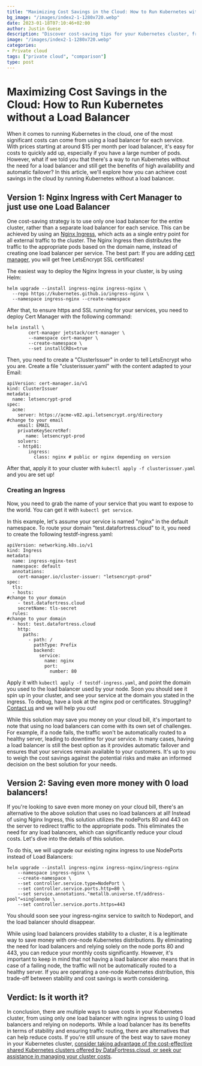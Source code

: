 ```yaml
---
title: "Maximizing Cost Savings in the Cloud: How to Run Kubernetes without a Load Balancer"
bg_image: "/images/index2-1-1280x720.webp"
date: 2023-01-18T07:10:46+02:00
author: Justin Guese
description: "Discover cost-saving tips for your Kubernetes cluster, from using one load balancer to even eliminating them altogether."
image: "/images/index2-1-1280x720.webp"
categories:
- Private cloud
tags: ["private cloud", "comparison"]
type: post
---
```


# Maximizing Cost Savings in the Cloud: How to Run Kubernetes without a Load Balancer

When it comes to running Kubernetes in the cloud, one of the most significant costs can come from using a load balancer for each service. With prices starting at around $15 per month per load balancer, it's easy for costs to quickly add up, especially if you have a large number of pods. However, what if we told you that there's a way to run Kubernetes without the need for a load balancer and still get the benefits of high availability and automatic failover? In this article, we'll explore how you can achieve cost savings in the cloud by running Kubernetes without a load balancer.

## Version 1: Nginx Ingress with Cert Manager to just use one Load Balancer

One cost-saving strategy is to use only one load balancer for the entire cluster, rather than a separate load balancer for each service. This can be achieved by using an [Nginx Ingress](https://kubernetes.github.io/ingress-nginx/), which acts as a single entry point for all external traffic to the cluster. The Nginx Ingress then distributes the traffic to the appropriate pods based on the domain name, instead of creating one load balancer per service.
The best part: If you are adding [cert manager](https://cert-manager.io/docs/installation/helm/), you will get free LetsEncrypt SSL certificates!

The easiest way to deploy the Nginx Ingress in your cluster, is by using Helm:

```
helm upgrade --install ingress-nginx ingress-nginx \
  --repo https://kubernetes.github.io/ingress-nginx \
  --namespace ingress-nginx --create-namespace
```

After that, to ensure https and SSL running for your services, you need to deploy Cert Manager with the following command:

```
helm install \
        cert-manager jetstack/cert-manager \
        --namespace cert-manager \
        --create-namespace \
        --set installCRDs=true
```

Then, you need to create a "ClusterIssuer" in order to tell LetsEncrypt who you are. Create a file "clusterissuer.yaml" with the content adapted to your Email:

```
apiVersion: cert-manager.io/v1
kind: ClusterIssuer
metadata:
  name: letsencrypt-prod
spec:
  acme:
    server: https://acme-v02.api.letsencrypt.org/directory
#change to your email
    email: EMAIL
    privateKeySecretRef:
       name: letsencrypt-prod
    solvers:
    - http01:
        ingress:
          class: nginx # public or nginx depending on version
```

After that, apply it to your cluster with `kubectl apply -f clusterissuer.yaml` and you are set up!

### Creating an Ingress

Now, you need to grab the name of your service that you want to expose to the world. You can get it with `kubectl get service`.

In this example, let's assume your service is named "nginx" in the default namespace. To route your domain "test.datafortress.cloud" to it, you need to create the following testdf-ingress.yaml:

```
apiVersion: networking.k8s.io/v1
kind: Ingress
metadata:
  name: ingress-nginx-test
  namespace: default
  annotations:
    cert-manager.io/cluster-issuer: "letsencrypt-prod"
spec:
  tls:
  - hosts:
#change to your domain
    - test.datafortress.cloud
    secretName: tls-secret
  rules:
#change to your domain
  - host: test.datafortress.cloud
    http:
      paths:
        - path: /
          pathType: Prefix
          backend:
            service:
              name: nginx
              port:
                number: 80
```

Apply it with `kubectl apply -f testdf-ingress.yaml`, and point the domain you used to the load balancer used by your node. Soon you should see it spin up in your cluster, and see your service at the domain you stated in the ingress. 
To debug, have a look at the nginx pod or certificates. 
Struggling? [Contact us](/contact) and we will help you out!

While this solution may save you money on your cloud bill, it's important to note that using no load balancers can come with its own set of challenges. For example, if a node fails, the traffic won't be automatically routed to a healthy server, leading to downtime for your service. In many cases, having a load balancer is still the best option as it provides automatic failover and ensures that your services remain available to your customers. It's up to you to weigh the cost savings against the potential risks and make an informed decision on the best solution for your needs.

## Version 2: Saving even more money with 0 load balancers!

If you're looking to save even more money on your cloud bill, there's an alternative to the above solution that uses no load balancers at all! Instead of using Nginx Ingress, this solution utilizes the nodePorts 80 and 443 on the server to redirect traffic to the appropriate pods. This eliminates the need for any load balancers, which can significantly reduce your cloud costs. Let's dive into the details of this solution.

To do this, we will upgrade our existing nginx ingress to use NodePorts instead of Load Balancers:

```
helm upgrade --install ingress-nginx ingress-nginx/ingress-nginx
    --namespace ingress-nginx \
    --create-namespace \
    --set controller.service.type=NodePort \
    --set controller.service.ports.http=80 \
    --set service.annotations."metallb.universe.tf/address-pool"=singlenode \
    --set controller.service.ports.https=443
```

You should soon see your ingress-nginx service to switch to Nodeport, and the load balancer should disappear. 

While using load balancers provides stability to a cluster, it is a legitimate way to save money with one-node Kubernetes distributions. By eliminating the need for load balancers and relying solely on the node ports 80 and 443, you can reduce your monthly costs significantly. However, it's important to keep in mind that not having a load balancer also means that in case of a failing node, the traffic will not be automatically routed to a healthy server. If you are operating a one-node Kubernetes distribution, this trade-off between stability and cost savings is worth considering.

## Verdict: Is it worth it?

In conclusion, there are multiple ways to save costs in your Kubernetes cluster, from using only one load balancer with nginx ingress to using 0 load balancers and relying on nodeports. While a load balancer has its benefits in terms of stability and ensuring traffic routing, there are alternatives that can help reduce costs. If you're still unsure of the best way to save money in your Kubernetes cluster, [consider taking advantage of the cost-effective shared Kubernetes clusters offered by DataFortress.cloud, or seek our assistance in managing your cluster costs](/contact).